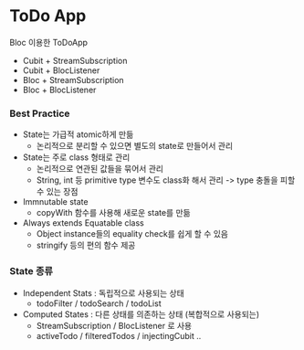 # ToDo App

Bloc 이용한 ToDoApp
- Cubit + StreamSubscription 
- Cubit + BlocListener
- Bloc + StreamSubscription
- Bloc + BlocListener

### Best Practice
- State는 가급적 atomic하게 만듦
  - 논리적으로 분리할 수 있으면 별도의 state로 만들어서 관리 
- State는 주로 class 형태로 관리
  - 논리적으로 연관된 값들을 묶어서 관리
  - String, int 등 primitive type 변수도 class화 해서 관리 -> type 충돌을 피할 수 있는 장점
- Immnutable state
  - copyWith 함수를 사용해 새로운 state를 만듦
- Always extends Equatable class 
  - Object instance들의 equality check를 쉽게 할 수 있음
  - stringify 등의 편의 함수 제공

### State 종류
- Independent Stats : 독립적으로 사용되는 상태
  - todoFilter / todoSearch / todoList
- Computed States : 다른 상태를 의존하는 상태 (복합적으로 사용되는)
  - StreamSubscription / BlocListener 로 사용
  - activeTodo / filteredTodos / injectingCubit ..